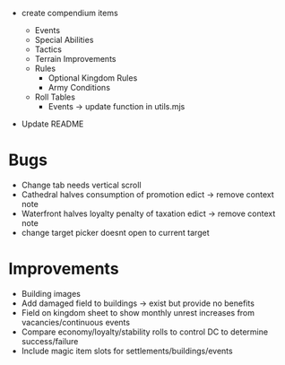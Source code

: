 - create compendium items
  - Events
  - Special Abilities
  - Tactics
  - Terrain Improvements
  - Rules
    - Optional Kingdom Rules
    - Army Conditions
  - Roll Tables
    - Events -> update function in utils.mjs

- Update README

# Bugs

- Change tab needs vertical scroll
- Cathedral halves consumption of promotion edict -> remove context note
- Waterfront halves loyalty penalty of taxation edict -> remove context note
- change target picker doesnt open to current target

# Improvements

- Building images
- Add damaged field to buildings -> exist but provide no benefits
- Field on kingdom sheet to show monthly unrest increases from vacancies/continuous events
- Compare economy/loyalty/stability rolls to control DC to determine success/failure
- Include magic item slots for settlements/buildings/events